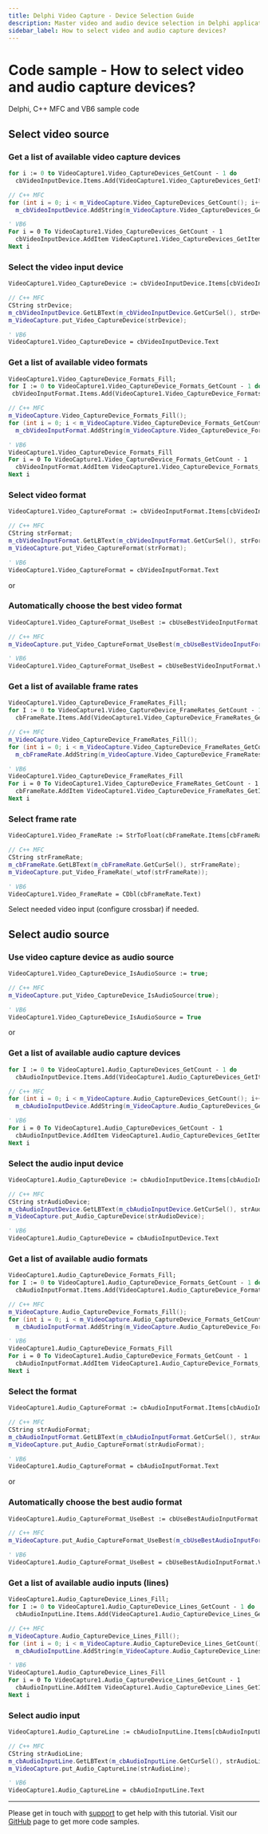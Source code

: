 ```yaml
---
title: Delphi Video Capture - Device Selection Guide
description: Master video and audio device selection in Delphi applications with practical code examples. Learn to implement device listing, format configuration, frame rate settings, and audio input selection with step-by-step Delphi, C++ MFC, and VB6 code samples.
sidebar_label: How to select video and audio capture devices?
---
```


# Code sample - How to select video and audio capture devices?

Delphi, C++ MFC and VB6 sample code

## Select video source

### Get a list of available video capture devices

```pascal
for i := 0 to VideoCapture1.Video_CaptureDevices_GetCount - 1 do
  cbVideoInputDevice.Items.Add(VideoCapture1.Video_CaptureDevices_GetItem(i));
```

```cpp
// C++ MFC
for (int i = 0; i < m_VideoCapture.Video_CaptureDevices_GetCount(); i++)
  m_cbVideoInputDevice.AddString(m_VideoCapture.Video_CaptureDevices_GetItem(i));
```

```vb
' VB6
For i = 0 To VideoCapture1.Video_CaptureDevices_GetCount - 1
  cbVideoInputDevice.AddItem VideoCapture1.Video_CaptureDevices_GetItem(i)
Next i
```

### Select the video input device

```pascal
VideoCapture1.Video_CaptureDevice := cbVideoInputDevice.Items[cbVideoInputDevice.ItemIndex];
```

```cpp
// C++ MFC
CString strDevice;
m_cbVideoInputDevice.GetLBText(m_cbVideoInputDevice.GetCurSel(), strDevice);
m_VideoCapture.put_Video_CaptureDevice(strDevice);
```

```vb
' VB6
VideoCapture1.Video_CaptureDevice = cbVideoInputDevice.Text
```

### Get a list of available video formats

```pascal
VideoCapture1.Video_CaptureDevice_Formats_Fill;
for I := 0 to VideoCapture1.Video_CaptureDevice_Formats_GetCount - 1 do
 cbVideoInputFormat.Items.Add(VideoCapture1.Video_CaptureDevice_Formats_GetItem(i));
```

```cpp
// C++ MFC
m_VideoCapture.Video_CaptureDevice_Formats_Fill();
for (int i = 0; i < m_VideoCapture.Video_CaptureDevice_Formats_GetCount(); i++)
  m_cbVideoInputFormat.AddString(m_VideoCapture.Video_CaptureDevice_Formats_GetItem(i));
```

```vb
' VB6
VideoCapture1.Video_CaptureDevice_Formats_Fill
For i = 0 To VideoCapture1.Video_CaptureDevice_Formats_GetCount - 1
  cbVideoInputFormat.AddItem VideoCapture1.Video_CaptureDevice_Formats_GetItem(i)
Next i
```

### Select video format

```pascal
VideoCapture1.Video_CaptureFormat := cbVideoInputFormat.Items[cbVideoInputFormat.ItemIndex];
```

```cpp
// C++ MFC
CString strFormat;
m_cbVideoInputFormat.GetLBText(m_cbVideoInputFormat.GetCurSel(), strFormat);
m_VideoCapture.put_Video_CaptureFormat(strFormat);
```

```vb
' VB6
VideoCapture1.Video_CaptureFormat = cbVideoInputFormat.Text
```

or

### Automatically choose the best video format

```pascal
VideoCapture1.Video_CaptureFormat_UseBest := cbUseBestVideoInputFormat.Checked;
```

```cpp
// C++ MFC
m_VideoCapture.put_Video_CaptureFormat_UseBest(m_cbUseBestVideoInputFormat.GetCheck() == BST_CHECKED);
```

```vb
' VB6
VideoCapture1.Video_CaptureFormat_UseBest = cbUseBestVideoInputFormat.Value
```

### Get a list of available frame rates

```pascal
VideoCapture1.Video_CaptureDevice_FrameRates_Fill;
for I := 0 to VideoCapture1.Video_CaptureDevice_FrameRates_GetCount - 1 do
  cbFrameRate.Items.Add(VideoCapture1.Video_CaptureDevice_FrameRates_GetItem(i));
```

```cpp
// C++ MFC
m_VideoCapture.Video_CaptureDevice_FrameRates_Fill();
for (int i = 0; i < m_VideoCapture.Video_CaptureDevice_FrameRates_GetCount(); i++)
  m_cbFrameRate.AddString(m_VideoCapture.Video_CaptureDevice_FrameRates_GetItem(i));
```

```vb
' VB6
VideoCapture1.Video_CaptureDevice_FrameRates_Fill
For i = 0 To VideoCapture1.Video_CaptureDevice_FrameRates_GetCount - 1
  cbFrameRate.AddItem VideoCapture1.Video_CaptureDevice_FrameRates_GetItem(i)
Next i
```

### Select frame rate

```pascal
VideoCapture1.Video_FrameRate := StrToFloat(cbFrameRate.Items[cbFrameRate.ItemIndex]);
```

```cpp
// C++ MFC
CString strFrameRate;
m_cbFrameRate.GetLBText(m_cbFrameRate.GetCurSel(), strFrameRate);
m_VideoCapture.put_Video_FrameRate(_wtof(strFrameRate));
```

```vb
' VB6
VideoCapture1.Video_FrameRate = CDbl(cbFrameRate.Text)
```

Select needed video input (configure crossbar) if needed.

## Select audio source

### Use video capture device as audio source

```pascal
VideoCapture1.Video_CaptureDevice_IsAudioSource := true;
```

```cpp
// C++ MFC
m_VideoCapture.put_Video_CaptureDevice_IsAudioSource(true);
```

```vb
' VB6
VideoCapture1.Video_CaptureDevice_IsAudioSource = True
```

or

### Get a list of available audio capture devices

```pascal
for I := 0 to VideoCapture1.Audio_CaptureDevices_GetCount - 1 do
  cbAudioInputDevice.Items.Add(VideoCapture1.Audio_CaptureDevices_GetItem(i));
```

```cpp
// C++ MFC
for (int i = 0; i < m_VideoCapture.Audio_CaptureDevices_GetCount(); i++)
  m_cbAudioInputDevice.AddString(m_VideoCapture.Audio_CaptureDevices_GetItem(i));
```

```vb
' VB6
For i = 0 To VideoCapture1.Audio_CaptureDevices_GetCount - 1
  cbAudioInputDevice.AddItem VideoCapture1.Audio_CaptureDevices_GetItem(i)
Next i
```

### Select the audio input device

```pascal
VideoCapture1.Audio_CaptureDevice := cbAudioInputDevice.Items[cbAudioInputDevice.ItemIndex];
```

```cpp
// C++ MFC
CString strAudioDevice;
m_cbAudioInputDevice.GetLBText(m_cbAudioInputDevice.GetCurSel(), strAudioDevice);
m_VideoCapture.put_Audio_CaptureDevice(strAudioDevice);
```

```vb
' VB6
VideoCapture1.Audio_CaptureDevice = cbAudioInputDevice.Text
```

### Get a list of available audio formats

```pascal
VideoCapture1.Audio_CaptureDevice_Formats_Fill;
for I := 0 to VideoCapture1.Audio_CaptureDevice_Formats_GetCount - 1 do
  cbAudioInputFormat.Items.Add(VideoCapture1.Audio_CaptureDevice_Formats_GetItem(i));
```

```cpp
// C++ MFC
m_VideoCapture.Audio_CaptureDevice_Formats_Fill();
for (int i = 0; i < m_VideoCapture.Audio_CaptureDevice_Formats_GetCount(); i++)
  m_cbAudioInputFormat.AddString(m_VideoCapture.Audio_CaptureDevice_Formats_GetItem(i));
```

```vb
' VB6
VideoCapture1.Audio_CaptureDevice_Formats_Fill
For i = 0 To VideoCapture1.Audio_CaptureDevice_Formats_GetCount - 1
  cbAudioInputFormat.AddItem VideoCapture1.Audio_CaptureDevice_Formats_GetItem(i)
Next i
```

### Select the format

```pascal
VideoCapture1.Audio_CaptureFormat := cbAudioInputFormat.Items[cbAudioInputFormat.ItemIndex];
```

```cpp
// C++ MFC
CString strAudioFormat;
m_cbAudioInputFormat.GetLBText(m_cbAudioInputFormat.GetCurSel(), strAudioFormat);
m_VideoCapture.put_Audio_CaptureFormat(strAudioFormat);
```

```vb
' VB6
VideoCapture1.Audio_CaptureFormat = cbAudioInputFormat.Text
```

or

### Automatically choose the best audio format

```pascal
VideoCapture1.Audio_CaptureFormat_UseBest := cbUseBestAudioInputFormat.Checked;
```

```cpp
// C++ MFC
m_VideoCapture.put_Audio_CaptureFormat_UseBest(m_cbUseBestAudioInputFormat.GetCheck() == BST_CHECKED);
```

```vb
' VB6
VideoCapture1.Audio_CaptureFormat_UseBest = cbUseBestAudioInputFormat.Value
```

### Get a list of available audio inputs (lines)

```pascal
VideoCapture1.Audio_CaptureDevice_Lines_Fill;
for I := 0 to VideoCapture1.Audio_CaptureDevice_Lines_GetCount - 1 do
  cbAudioInputLine.Items.Add(VideoCapture1.Audio_CaptureDevice_Lines_GetItem(i));
```

```cpp
// C++ MFC
m_VideoCapture.Audio_CaptureDevice_Lines_Fill();
for (int i = 0; i < m_VideoCapture.Audio_CaptureDevice_Lines_GetCount(); i++)
  m_cbAudioInputLine.AddString(m_VideoCapture.Audio_CaptureDevice_Lines_GetItem(i));
```

```vb
' VB6
VideoCapture1.Audio_CaptureDevice_Lines_Fill
For i = 0 To VideoCapture1.Audio_CaptureDevice_Lines_GetCount - 1
  cbAudioInputLine.AddItem VideoCapture1.Audio_CaptureDevice_Lines_GetItem(i)
Next i
```

### Select audio input  

```pascal
VideoCapture1.Audio_CaptureLine := cbAudioInputLine.Items[cbAudioInputLine.ItemIndex];
```

```cpp
// C++ MFC
CString strAudioLine;
m_cbAudioInputLine.GetLBText(m_cbAudioInputLine.GetCurSel(), strAudioLine);
m_VideoCapture.put_Audio_CaptureLine(strAudioLine);
```

```vb
' VB6
VideoCapture1.Audio_CaptureLine = cbAudioInputLine.Text
```

---

Please get in touch with [support](https://support.visioforge.com/) to get help with this tutorial. Visit our [GitHub](https://github.com/visioforge/) page to get more code samples.